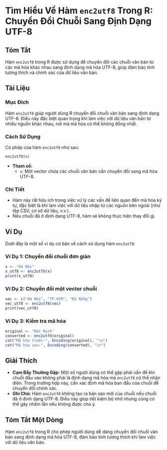 <!--
Meta Description: # Tìm Hiểu Về Hàm `enc2utf8` Trong R: Chuyển Đổi Chuỗi Sang Định Dạng UTF-8 ## Tóm Tắt Hàm `enc2utf8` trong R được sử dụng để chuyển đổi các chuỗi văn...
Meta Keywords: enc2utf8, chuỗi, hóa, hàm, đổi
-->

# Tìm Hiểu Về Hàm `enc2utf8` Trong R: Chuyển Đổi Chuỗi Sang Định Dạng UTF-8

## Tóm Tắt
Hàm `enc2utf8` trong R được sử dụng để chuyển đổi các chuỗi văn bản từ các mã hóa khác nhau sang định dạng mã hóa UTF-8, giúp đảm bảo tính tương thích và chính xác của dữ liệu văn bản.

## Tài Liệu
### Mục Đích
Hàm `enc2utf8` giúp người dùng R chuyển đổi chuỗi văn bản sang định dạng UTF-8. Điều này đặc biệt quan trọng khi làm việc với dữ liệu văn bản từ nhiều nguồn khác nhau, nơi mà mã hóa có thể không đồng nhất.

### Cách Sử Dụng
Cú pháp của hàm `enc2utf8` như sau:

```R
enc2utf8(x)
```

- **Tham số:**
  - `x`: Một vector chứa các chuỗi văn bản cần chuyển đổi sang mã hóa UTF-8.

### Chi Tiết
- Hàm này rất hữu ích trong việc xử lý các vấn đề liên quan đến mã hóa ký tự, đặc biệt là khi làm việc với dữ liệu nhập từ các nguồn bên ngoài (như tệp CSV, cơ sở dữ liệu, v.v.).
- Nếu chuỗi đã ở định dạng UTF-8, hàm sẽ không thực hiện thay đổi gì.

## Ví Dụ
Dưới đây là một số ví dụ cơ bản về cách sử dụng hàm `enc2utf8`:

### Ví Dụ 1: Chuyển đổi chuỗi đơn giản
```R
x <- "Hà Nội"
x_utf8 <- enc2utf8(x)
print(x_utf8)
```

### Ví Dụ 2: Chuyển đổi một vector chuỗi
```R
vec <- c("Hà Nội", "TP.HCM", "Đà Nẵng")
vec_utf8 <- enc2utf8(vec)
print(vec_utf8)
```

### Ví Dụ 3: Kiểm tra mã hóa
```R
original <- "Bắc Ninh"
converted <- enc2utf8(original)
cat("Mã hóa trước:", Encoding(original), "\n")
cat("Mã hóa sau:", Encoding(converted), "\n")
```

## Giải Thích
- **Cạm Bẫy Thường Gặp:** Một số người dùng có thể gặp phải vấn đề khi chuỗi đầu vào không phải là định dạng mã hóa mà `enc2utf8` có thể nhận diện. Trong trường hợp này, cần xác định mã hóa ban đầu của chuỗi để chuyển đổi chính xác.
- **Ghi Chú:** Hàm `enc2utf8` không tạo ra bản sao mới của chuỗi nếu chuỗi đã ở định dạng UTF-8. Điều này giúp tiết kiệm bộ nhớ nhưng cũng có thể gây nhầm lẫn nếu không được chú ý.

## Tóm Tắt Một Dòng
Hàm `enc2utf8` trong R cho phép người dùng dễ dàng chuyển đổi chuỗi văn bản sang định dạng mã hóa UTF-8, đảm bảo tính tương thích khi làm việc với dữ liệu văn bản.